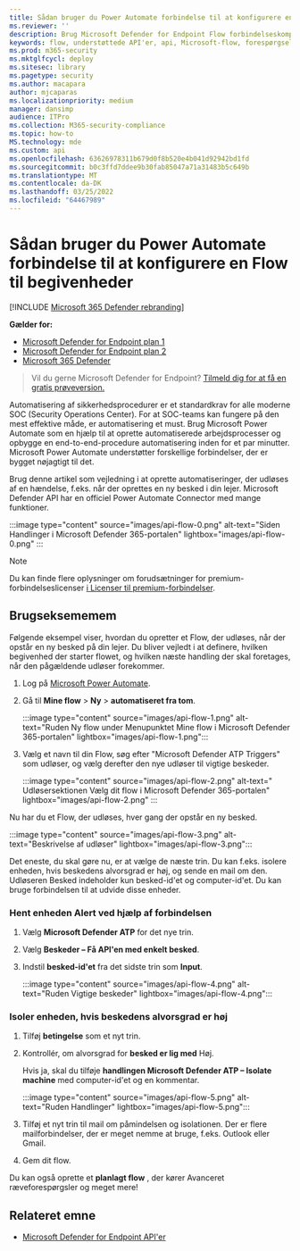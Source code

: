 ```yaml
---
title: Sådan bruger du Power Automate forbindelse til at konfigurere en Flow til begivenheder
ms.reviewer: ''
description: Brug Microsoft Defender for Endpoint Flow forbindelseskomponent til at oprette et flow, der udløses, når der sker en ny hændelse på din lejer.
keywords: flow, understøttede API'er, api, Microsoft-flow, forespørgsel, automatisering, power automate
ms.prod: m365-security
ms.mktglfcycl: deploy
ms.sitesec: library
ms.pagetype: security
ms.author: macapara
author: mjcaparas
ms.localizationpriority: medium
manager: dansimp
audience: ITPro
ms.collection: M365-security-compliance
ms.topic: how-to
MS.technology: mde
ms.custom: api
ms.openlocfilehash: 63626978311b679d0f8b520e4b041d92942bd1fd
ms.sourcegitcommit: b0c3ffd7ddee9b30fab85047a71a31483b5c649b
ms.translationtype: MT
ms.contentlocale: da-DK
ms.lasthandoff: 03/25/2022
ms.locfileid: "64467989"
---
```

# <a name="how-to-use-power-automate-connector-to-set-up-a-flow-for-events"></a>Sådan bruger du Power Automate forbindelse til at konfigurere en Flow til begivenheder

[!INCLUDE [Microsoft 365 Defender rebranding](../../includes/microsoft-defender.md)]

**Gælder for:**
- [Microsoft Defender for Endpoint plan 1](https://go.microsoft.com/fwlink/p/?linkid=2154037)
- [Microsoft Defender for Endpoint plan 2](https://go.microsoft.com/fwlink/p/?linkid=2154037)
- [Microsoft 365 Defender](https://go.microsoft.com/fwlink/?linkid=2118804)

> Vil du gerne Microsoft Defender for Endpoint? [Tilmeld dig for at få en gratis prøveversion.](https://signup.microsoft.com/create-account/signup?products=7f379fee-c4f9-4278-b0a1-e4c8c2fcdf7e&ru=https://aka.ms/MDEp2OpenTrial?ocid=docs-wdatp-exposedapis-abovefoldlink)

Automatisering af sikkerhedsprocedurer er et standardkrav for alle moderne SOC (Security Operations Center). For at SOC-teams kan fungere på den mest effektive måde, er automatisering et must. Brug Microsoft Power Automate som en hjælp til at oprette automatiserede arbejdsprocesser og opbygge en end-to-end-procedure automatisering inden for et par minutter. Microsoft Power Automate understøtter forskellige forbindelser, der er bygget nøjagtigt til det.  

Brug denne artikel som vejledning i at oprette automatiseringer, der udløses af en hændelse, f.eks. når der oprettes en ny besked i din lejer. Microsoft Defender API har en officiel Power Automate Connector med mange funktioner. 

:::image type="content" source="images/api-flow-0.png" alt-text="Siden Handlinger i Microsoft Defender 365-portalen" lightbox="images/api-flow-0.png" :::

> [!NOTE]
> Du kan finde flere oplysninger om forudsætninger for premium-forbindelseslicenser [i Licenser til premium-forbindelser](/power-automate/triggers-introduction#licensing-for-premium-connectors).

## <a name="usage-example"></a>Brugseksememem

Følgende eksempel viser, hvordan du opretter et Flow, der udløses, når der opstår en ny besked på din lejer. Du bliver vejledt i at definere, hvilken begivenhed der starter flowet, og hvilken næste handling der skal foretages, når den pågældende udløser forekommer.  

1. Log på [Microsoft Power Automate](https://flow.microsoft.com).

2. Gå til **Mine flow** \> **Ny** \> **automatiseret fra tom**.

    :::image type="content" source="images/api-flow-1.png" alt-text="Ruden Ny flow under Menupunktet Mine flow i Microsoft Defender 365-portalen" lightbox="images/api-flow-1.png":::

3. Vælg et navn til din Flow, søg efter "Microsoft Defender ATP Triggers" som udløser, og vælg derefter den nye udløser til vigtige beskeder.

    :::image type="content" source="images/api-flow-2.png" alt-text=" Udløsersektionen Vælg dit flow i Microsoft Defender 365-portalen" lightbox="images/api-flow-2.png" :::

Nu har du et Flow, der udløses, hver gang der opstår en ny besked.

:::image type="content" source="images/api-flow-3.png" alt-text="Beskrivelse af udløser" lightbox="images/api-flow-3.png":::

Det eneste, du skal gøre nu, er at vælge de næste trin.
Du kan f.eks. isolere enheden, hvis beskedens alvorsgrad er høj, og sende en mail om den.
Udløseren Besked indeholder kun besked-id'et og computer-id'et. Du kan bruge forbindelsen til at udvide disse enheder.

### <a name="get-the-alert-entity-using-the-connector"></a>Hent enheden Alert ved hjælp af forbindelsen

1. Vælg **Microsoft Defender ATP** for det nye trin.

2. Vælg **Beskeder – Få API'en med enkelt besked**.

3. Indstil **besked-id'et** fra det sidste trin som **Input**.

    :::image type="content" source="images/api-flow-4.png" alt-text="Ruden Vigtige beskeder"  lightbox="images/api-flow-4.png":::

### <a name="isolate-the-device-if-the-alerts-severity-is-high"></a>Isoler enheden, hvis beskedens alvorsgrad er høj

1. Tilføj **betingelse** som et nyt trin.

2. Kontrollér, om alvorsgrad for **besked er lig med** Høj.

   Hvis ja, skal du tilføje **handlingen Microsoft Defender ATP – Isolate machine** med computer-id'et og en kommentar.

    :::image type="content" source="images/api-flow-5.png" alt-text="Ruden Handlinger"  lightbox="images/api-flow-5.png":::

3. Tilføj et nyt trin til mail om påmindelsen og isolationen. Der er flere mailforbindelser, der er meget nemme at bruge, f.eks. Outlook eller Gmail.

4. Gem dit flow.

Du kan også oprette et **planlagt flow** , der kører Avanceret ræveforespørgsler og meget mere!

## <a name="related-topic"></a>Relateret emne
- [Microsoft Defender for Endpoint API'er](apis-intro.md)
